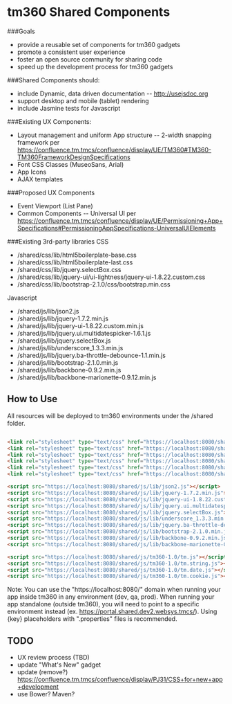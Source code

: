 tm360 Shared Components
=======================

###Goals 
- provide a reusable set of components for tm360 gadgets
- promote a consistent user experience
- foster an open source community for sharing code
- speed up the development process for tm360 gadgets

###Shared Components should: 
- include Dynamic, data driven documentation -- http://usejsdoc.org
- support desktop and mobile (tablet) rendering
- include Jasmine tests for Javascript

###Existing UX Components:
- Layout management and uniform App structure -- 2-width snapping framework per https://confluence.tm.tmcs/confluence/display/UE/TM360#TM360-TM360FrameworkDesignSpecifications
- Font CSS Classes (MuseoSans, Arial)
- App Icons
- AJAX templates

###Proposed UX Components
- Event Viewport (List Pane)
- Common Components -- Universal UI per https://confluence.tm.tmcs/confluence/display/UE/Permissioning+App+Specifications#PermissioningAppSpecifications-UniversalUIElements

###Existing 3rd-party libraries
CSS
- /shared/css/lib/html5boilerplate-base.css
- /shared/css/lib/html5boilerplate-last.css
- /shared/css/lib/jquery.selectBox.css
- /shared/css/lib/jquery-ui/ui-lightness/jquery-ui-1.8.22.custom.css
- /shared/css/lib/bootstrap-2.1.0/css/bootstrap.min.css

Javascript
- /shared/js/lib/json2.js
- /shared/js/lib/jquery-1.7.2.min.js
- /shared/js/lib/jquery-ui-1.8.22.custom.min.js
- /shared/js/lib/jquery.ui.multidatespicker-1.6.1.js
- /shared/js/lib/jquery.selectBox.js
- /shared/js/lib/underscore_1.3.3.min.js
- /shared/js/lib/jquery.ba-throttle-debounce-1.1.min.js
- /shared/js/lib/bootstrap-2.1.0.min.js
- /shared/js/lib/backbone-0.9.2.min.js
- /shared/js/lib/backbone-marionette-0.9.12.min.js

How to Use
----------
All resources will be deployed to tm360 environments under the /shared folder.

```html

<link rel="stylesheet" type="text/css" href="https://localhost:8080/shared/css/lib/html5boilerplate-base.css" />
<link rel="stylesheet" type="text/css" href="https://localhost:8080/shared/css/lib/jquery-ui/ui-lightness/jquery-ui-1.8.22.custom.css" />
<link rel="stylesheet" type="text/css" href="https://localhost:8080/shared/css/lib/bootstrap-2.1.0/css/bootstrap.min.css" />
<link rel="stylesheet" type="text/css" href="https://localhost:8080/shared/css/tm360-1.0/tm360-base.css" />
<link rel="stylesheet" type="text/css" href="https://localhost:8080/shared/css/tm360-1.0/tm360-universal.css" />
<link rel="stylesheet" type="text/css" href="https://localhost:8080/shared/css/lib/html5boilerplate-last.css" />

<script src="https://localhost:8080/shared/js/lib/json2.js"></script>
<script src="https://localhost:8080/shared/js/lib/jquery-1.7.2.min.js"></script>
<script src="https://localhost:8080/shared/js/lib/jquery-ui-1.8.22.custom.min.js"></script>
<script src="https://localhost:8080/shared/js/lib/jquery.ui.multidatespicker-1.6.1.js"></script>
<script src="https://localhost:8080/shared/js/lib/jquery.selectBox.js"></script>
<script src="https://localhost:8080/shared/js/lib/underscore_1.3.3.min.js"></script>
<script src="https://localhost:8080/shared/js/lib/jquery.ba-throttle-debounce-1.1.min.js"></script>
<script src="https://localhost:8080/shared/js/lib/bootstrap-2.1.0.min.js"></script>
<script src="https://localhost:8080/shared/js/lib/backbone-0.9.2.min.js"></script>
<script src="https://localhost:8080/shared/js/lib/backbone-marionette-0.9.12.min.js"></script>

<script src="https://localhost:8080/shared/js/tm360-1.0/tm.js"></script>
<script src="https://localhost:8080/shared/js/tm360-1.0/tm.string.js"></script>
<script src="https://localhost:8080/shared/js/tm360-1.0/tm.date.js"></script>
<script src="https://localhost:8080/shared/js/tm360-1.0/tm.cookie.js"></script>

```

Note: You can use the "https://localhost:8080/" domain when running your app inside tm360 in any environment (dev, qa, prod). When running your app standalone (outside tm360), you will need to point to a specific environment instead (ex. https://portal.shared.dev2.websys.tmcs/). Using {key} placeholders with ".properties" files is recommended. 

TODO
----
- UX review process (TBD)
- update "What's New" gadget
- update (remove?) https://confluence.tm.tmcs/confluence/display/PJ31/CSS+for+new+app+development
- use Bower? Maven?
